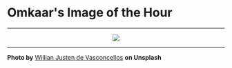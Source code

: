 # Omkaar's Image of the Hour

---

<div align="center">

<a href="https://unsplash.com/photos/chefs-prepare-food-in-a-dimly-lit-restaurant-jSGAUxrhtpA">
  <img src="https://images.unsplash.com/photo-1750810977675-57927aeccd90?crop=entropy&cs=tinysrgb&fit=max&fm=jpg&ixid=M3w3NjA2Nzh8MHwxfHJhbmRvbXx8fHx8fHx8fDE3NTEwMjU2MDB8&ixlib=rb-4.1.0&q=80&w=1080" style="max-width:100%; height:auto;">
</a>



</div>

---

**Photo by** [Willian Justen de Vasconcellos](https://unsplash.com/@willianjusten) **on Unsplash**
